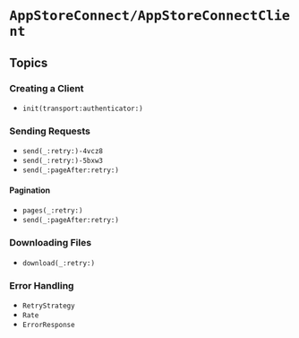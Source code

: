 # ``AppStoreConnect/AppStoreConnectClient``

## Topics

### Creating a Client

- ``init(transport:authenticator:)``

### Sending Requests

- ``send(_:retry:)-4vcz8``
- ``send(_:retry:)-5bxw3``
- ``send(_:pageAfter:retry:)``

#### Pagination

- ``pages(_:retry:)``
- ``send(_:pageAfter:retry:)``

### Downloading Files

- ``download(_:retry:)``

### Error Handling

- ``RetryStrategy``
- ``Rate``
- ``ErrorResponse``
